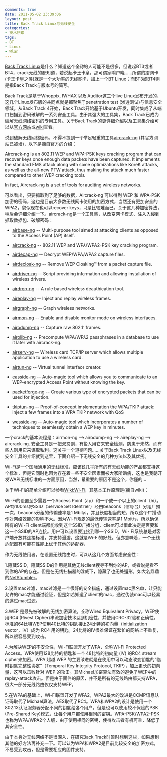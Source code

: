```yaml
---
comments: true
date: 2011-05-02 23:39:06
layout: post
title: Back Track Linux与无线安全
categories:
- 技术积累
tags:
- BT
- Linux
- Wlan
---
```


[Back Track Linux](http://www.backtrack-linux.org/)是什么？知道这个全称的人可能不是很多，但说起BT3或者BT4，crack无线的都知道，若说起卡王卡皇，那可谓家喻户晓......所谓的蹭网卡(卡王卡皇之类)就是一个大功率的无线网卡，加上一个BT Linux；而BT3或BT4则是指Back Track与版本号的简写。

Back Track是基于Whoppix, IWHAX 以及 Auditor这三个live Linux发布开发的，这几个Linux发布版的共同点就是都聚焦于penetration test (渗透测试)与信息安全领域。从Back Track 4开始，Back Track开始基于Ubuntu开发，同时集成了从端口扫描到密码破解的一系列安全工具。由于其强大的工具集，Back Track已成为破解无线网络密码的专用工具。关于Back Track的更详细介绍以及工具集介绍可以从[官方网站](http://www.backtrack-linux.org/)或[wiki](http://en.wikipedia.org/wiki/BackTrack)查看。
<!-- more -->
说到破解无线网络密码，不得不提到一个举足轻重的工具[aircrack-ng](http://www.aircrack-ng.org/) (其官方网站已被墙)，以下是摘自官方的介绍：

Aircrack-ng is an 802.11 WEP and WPA-PSK keys cracking program that can recover keys once enough data packets have been captured. It implements the standard FMS attack along with some optimizations like KoreK attacks, as well as the all-new PTW attack, thus making the attack much faster compared to other WEP cracking tools.

In fact, Aircrack-ng is a set of tools for auditing wireless networks.

可以看出，只要抓取到了足够的数据，Aircrack-ng 可以得到 WEP 和 WPA-PSK 加密的密码，这也是目前大多数无线网卡使用的加密方式，当然还有更加安全的WPA2，貌似现在也可以recover keys，只是比较难而已。关于这几种加密算法，稍后会详细介绍一下。aircrack-ng是一个工具集，从改变网卡模式、注入入侵到抓取数据包、破解密码：
	
  * [airbase-ng](http://www.aircrack-ng.org/doku.php?id=airbase-ng) -- Multi-purpose tool aimed at attacking clients as opposed to the Access Point (AP) itself.
	
  * [aircrack-ng](http://www.aircrack-ng.org/doku.php?id=aircrack-ng) -- 802.11 WEP and WPA/WPA2-PSK key cracking program.
	
  * [airdecap-ng](http://www.aircrack-ng.org/doku.php?id=airdecap-ng) -- Decrypt WEP/WPA/WPA2 capture files.
	
  * [airdecloak-ng](http://www.aircrack-ng.org/doku.php?id=airdecloak-ng) -- Remove WEP Cloaking™ from a packet capture file.
	
  * [airdriver-ng](http://www.aircrack-ng.org/doku.php?id=airdriver-ng) -- Script providing information and allowing installation of wireless drivers.
	
  * [airdrop-ng](http://www.aircrack-ng.org/doku.php?id=airdrop-ng) -- A rule based wireless deauthication tool.
	
  * [aireplay-ng](http://www.aircrack-ng.org/doku.php?id=aireplay-ng) -- Inject and replay wireless frames.
	
  * [airgraph-ng](http://www.aircrack-ng.org/doku.php?id=airgraph-ng) -- Graph wireless networks.
	
  * [airmon-ng](http://www.aircrack-ng.org/doku.php?id=airmon-ng) -- Enable and disable monitor mode on wireless interfaces.
	
  * [airodump-ng](http://www.aircrack-ng.org/doku.php?id=airodump-ng) -- Capture raw 802.11 frames.
	
  * [airolib-ng](http://www.aircrack-ng.org/doku.php?id=airolib-ng) -- Precompute WPA/WPA2 passphrases in a database to use it later with aircrack-ng.
	
  * [airserv-ng](http://www.aircrack-ng.org/doku.php?id=airserv-ng) -- Wireless card TCP/IP server which allows multiple application to use a wireless card.
	
  * [airtun-ng](http://www.aircrack-ng.org/doku.php?id=airtun-ng) -- Virtual tunnel interface creator.
	
  * [easside-ng](http://www.aircrack-ng.org/doku.php?id=easside-ng) -- Auto-magic tool which allows you to communicate to an WEP-encrypted Access Point without knowing the key.
	
  * [packetforge-ng](http://www.aircrack-ng.org/doku.php?id=packetforge-ng) -- Create various type of encrypted packets that can be used for injection.
	
  * [tkiptun-ng](http://www.aircrack-ng.org/doku.php?id=tkiptun-ng) -- Proof-of-concept implementation the WPA/TKIP attack: inject a few frames into a WPA TKIP network with QoS
	
  * [wesside-ng](http://www.aircrack-ng.org/doku.php?id=wesside-ng) -- Auto-magic tool which incorporates a number of techniques to seamlessly obtain a WEP key in minutes.

一个crack的基本流程是：airmon-ng --> airodump-ng --> aireplay-ng --> aircrack-ng. 安全工具是一把双刃剑，有些人用它来安全检测，防患于未然，而有些人则用它来谋取私利。这关乎一个道德问题......关于Back Track Linux以及无线安全工具的介绍就到这里，下面介绍一下无线安全的几种方法以及其优劣。

Wi-Fi是一个国际通用的无线标准，应该说几乎所有的有无线功能的产品都支持这个标准，但是它同时也因为存在着一些不安全因素而被大家所诟病，这也是我朝开发WAPI无线标准的一方面原因，当然，最重要的原因不是这个，你懂的...

关于Wi-Fi的简单介绍可以参看[Wiki:Wi-Fi](http://zh.wikipedia.org/zh-cn/Wi-Fi)，其基本工作原理是(摘自wiki)：

Wi-Fi的设置至少需要一个Access Point（ap）和一个或一个以上的client（hi）。AP每100ms将SSID（Service  Set Identifier）经由beacons（信号台）分组广播一次，beacons分组的传输速率是1  Mbit/s，并且长度相当的短，所以这个广播动作对网络效能的影响不大。因为Wi-Fi规定的最低传输速率是1  Mbit/s，所以确保所有的Wi-Fi  client端都能收到这个SSID广播分组，client可以借此决定是否要和这一个SSID的AP连接。用户可以设置要连接到哪一个SSID。Wi- Fi系统总是对客户端开放其连接标准，并支持漫游，这就是Wi-Fi的好处。但亦意味着，一个无线适配器有可能在性能上优于其他的适配器。

作为无线使用者，在设置无线路由时，可以从这几个方面考虑安全性：

1.隐藏SSID，隐藏SSID的作用是其他无线client搜寻不到你的AP，或者说是看不到你的AP的存在。但是在无线扫描器的淫威下，隐藏了也无处遁形，如大名鼎鼎的[NetStumbler](http://www.stumbler.net/)。

2.设置mac过滤，mac过滤是一个很好的安全措施，通过设置mac黑名单，让只能允许的mac才能通过验证，但是如若知道了client的mac，通过伪装mac可以轻易的逃过mac过滤。

3.WEP 是最先被破解的无线加密算法，全称Wired Equivalent Privacy。WEP使用RC4 (Rivest Cipher)串流加密技术达到机密性，并使用CRC-32验和正确性。 标准的64比特WEP使用40比特的钥匙接上24比特的初向量（initialization vector，IV）成为 RC4 用的钥匙。24比特的IV很难保证在繁忙的网络上不重复，所以很容易受到攻击。

4.为解决WEP的不安全性，Wi-Fi联盟开发了WPA，全称Wi-Fi Protected Access。WPA使用128比特的钥匙和一个 48比特的初向量 (IV) 的RC4 stream cipher来加密。WPA 超越 WEP 的主要改进就是在使用中可以动态改变钥匙的“临时钥匙完整性协定”（Temporal Key Integrity Protocol, TKIP），加上更长的初向量，这可以击败针对 WEP 的攻击。其Michael加密算法有效的避免了WEP中的replay-attack攻击。但是由于固件的原因，并不是所有的无线路由都支持WPA，很大一部分无线路由仅仅支持WEP。

5.在WPA的基础上，Wi-Fi联盟开发了WPA2，WPA2最大的改进是CCMP讯息认证码取代了Michael算法，AES取代了RC4。WPA和WPA2的设计是使用一个802.1X认证服务器分配不同的钥匙给各个用户，但是也可以使用较不保险的PSK (Pre-Shared Key)模式，让每个用户都使用相同的密钥。WPA-PSK/WPA2-PSK也称为WPA/WPA2个人版，由于使用相同的密钥，使得攻击者有机可乘，降低了其安全性。

由于本身对无线网络不是很深入，在研究Back Track时暂时想到这些，如果想到其他的好方法再补充一下。可以认为WPA和WPA2是目前比较安全的加密方式，不易受到攻击，但是需要相应的固件支持。
